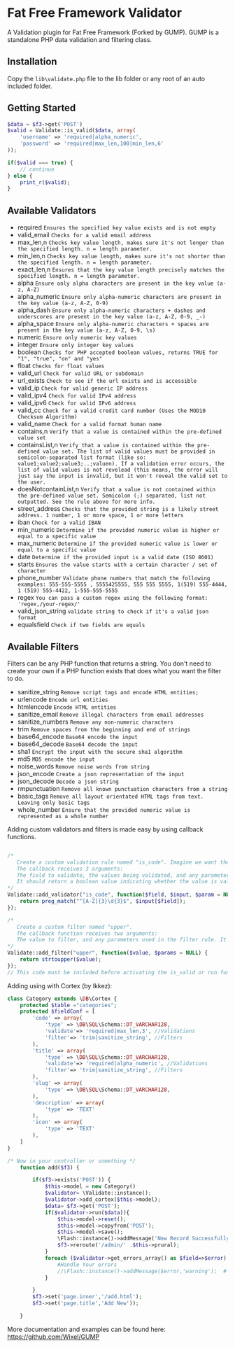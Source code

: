 # Fat Free Framework Validator

A Validation plugin for Fat Free Framework (Forked by GUMP).
GUMP is a standalone PHP data validation and filtering class.

## Installation

Copy the `lib\validate.php` file to the lib folder or any root of an auto included folder.

## Getting Started

```php
$data = $f3->get('POST')
$valid = Validate::is_valid($data, array(
	'username' => 'required|alpha_numeric',
	'password' => 'required|max_len,100|min_len,6'
));

if($valid === true) {
	// continue
} else {
	print_r($valid);
}
```
Available Validators
--------------------
* required `Ensures the specified key value exists and is not empty`
* valid_email `Checks for a valid email address`
* max_len,n `Checks key value length, makes sure it's not longer than the specified length. n = length parameter.`
* min_len,n `Checks key value length, makes sure it's not shorter than the specified length. n = length parameter.`
* exact_len,n `Ensures that the key value length precisely matches the specified length. n = length parameter.`
* alpha `Ensure only alpha characters are present in the key value (a-z, A-Z)`
* alpha_numeric `Ensure only alpha-numeric characters are present in the key value (a-z, A-Z, 0-9)`
* alpha_dash `Ensure only alpha-numeric characters + dashes and underscores are present in the key value (a-z, A-Z, 0-9, _-)`
* alpha_space `Ensure only alpha-numeric characters + spaces are present in the key value (a-z, A-Z, 0-9, \s)`
* numeric `Ensure only numeric key values`
* integer `Ensure only integer key values`
* boolean `Checks for PHP accepted boolean values, returns TRUE for "1", "true", "on" and "yes"`
* float `Checks for float values`
* valid_url `Check for valid URL or subdomain`
* url_exists `Check to see if the url exists and is accessible`
* valid_ip `Check for valid generic IP address`
* valid_ipv4 `Check for valid IPv4 address`
* valid_ipv6 `Check for valid IPv6 address`
* valid_cc `Check for a valid credit card number (Uses the MOD10 Checksum Algorithm)`
* valid_name `Check for a valid format human name`
* contains,n `Verify that a value is contained within the pre-defined value set`
* containsList,n `Verify that a value is contained within the pre-defined value set. The list of valid values must be provided in semicolon-separated list format (like so: value1;value2;value3;..;valuen). If a validation error occurs, the list of valid values is not revelead (this means, the error will just say the input is invalid, but it won't reveal the valid set to the user.`
* doesNotcontainList,n `Verify that a value is not contained within the pre-defined value set. Semicolon (;) separated, list not outputted. See the rule above for more info.`
* street_address `Checks that the provided string is a likely street address. 1 number, 1 or more space, 1 or more letters`
* iban `Check for a valid IBAN`
* min_numeric `Determine if the provided numeric value is higher or equal to a specific value`
* max_numeric `Determine if the provided numeric value is lower or equal to a specific value`
* date `Determine if the provided input is a valid date (ISO 8601)`
* starts `Ensures the value starts with a certain character / set of character`
* phone_number `Validate phone numbers that match the following examples: 555-555-5555 , 5555425555, 555 555 5555, 1(519) 555-4444, 1 (519) 555-4422, 1-555-555-5555`
* regex `You can pass a custom regex using the following format: 'regex,/your-regex/'`
* valid_json_string `validate string to check if it's a valid json format`
* equalsfield `Check if two fields are equals`

Available Filters
-----------------
Filters can be any PHP function that returns a string. You don't need to create your own if a PHP function exists that does what you want the filter to do.

* sanitize_string `Remove script tags and encode HTML entities;`
* urlencode `Encode url entities`
* htmlencode `Encode HTML entities`
* sanitize_email `Remove illegal characters from email addresses`
* sanitize_numbers `Remove any non-numeric characters`
* trim `Remove spaces from the beginning and end of strings`
* base64_encode `Base64 encode the input`
* base64_decode `Base64 decode the input`
* sha1 `Encrypt the input with the secure sha1 algorithm`
* md5 `MD5 encode the input`
* noise_words `Remove noise words from string`
* json_encode `Create a json representation of the input`
* json_decode `Decode a json string`
* rmpunctuation `Remove all known punctuation characters from a string`
* basic_tags `Remove all layout orientated HTML tags from text. Leaving only basic tags`
* whole_number `Ensure that the provided numeric value is represented as a whole number`

Adding custom validators and filters is made easy by using callback functions.

```php

/* 
   Create a custom validation rule named "is_code". Imagine we want the user to create a 6 letter code with 3 letters and 3 numbers eg: FAT300
   The callback receives 3 arguments:
   The field to validate, the values being validated, and any parameters used in the validation rule.
   It should return a boolean value indicating whether the value is valid.
*/
Validate::add_validator("is_code", function($field, $input, $param = NULL) {
    return preg_match("^[A-Z]{3}\d{3}$", $input[$field]);
});

/* 
   Create a custom filter named "upper".
   The callback function receives two arguments:
   The value to filter, and any parameters used in the filter rule. It should returned the filtered value.
*/
Validate::add_filter("upper", function($value, $params = NULL) {
    return strtoupper($value);
});
// This code must be included before activating the is_valid or run functions
```
Adding using with Cortex (by Ikkez):
```php
class Category extends \DB\Cortex {
    protected $table ="categories";
    protected $fieldConf = [
        'code' => array(
            'type' => \DB\SQL\Schema::DT_VARCHAR128,
            'validate'=> 'required|max_len,3', //Validations
            'filter'=> 'trim|sanitize_string', //Filters
        ),
        'title' => array(
            'type' => \DB\SQL\Schema::DT_VARCHAR128,
            'validate'=> 'required|alpha_numeric', //Validations
            'filter'=> 'trim|sanitize_string', //Filters
        ),
		'slug' => array(
            'type' => \DB\SQL\Schema::DT_VARCHAR128,
        ),
        'description' => array(
            'type' => 'TEXT'
        ),
        'icon' => array(
            'type' => 'TEXT'
        ),
	]
}

/* Now in your controller or something */
    function add($f3) {

        if($f3->exists('POST')) {
            $this->model = new Category()
            $validator= \Validate::instance();
            $validator->add_cortex($this->model);
            $data= $f3->get('POST');
            if($validator->run($data)){
                $this->model->reset();
                $this->model->copyfrom('POST');
                $this->model->save();
                \Flash::instance()->addMessage('New Record Successfully added to Database','success');
                $f3->reroute('/admin/' .$this->prural);
            }
            foreach ($validator->get_errors_array() as $field=>$error) {
                #Handle Your errors
                //\Flash::instance()->addMessage($error,'warning');  # Uncomment if you are using Flash
            }

        }
        $f3->set('page.inner','/add.html');
        $f3->set('page.title','Add New'));

    }
 ```
 More documentation and examples can be found here:
 https://github.com/Wixel/GUMP

